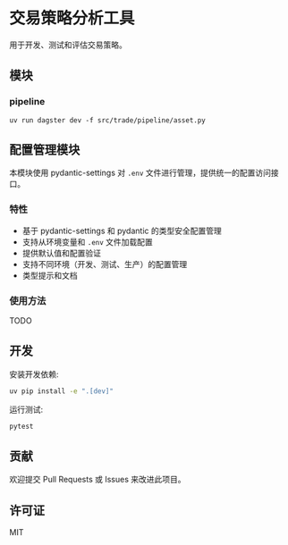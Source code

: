 # 交易策略分析工具

用于开发、测试和评估交易策略。

## 模块
### pipeline

``` shell
uv run dagster dev -f src/trade/pipeline/asset.py
```

## 配置管理模块

本模块使用 pydantic-settings 对 `.env` 文件进行管理，提供统一的配置访问接口。

### 特性

- 基于 pydantic-settings 和 pydantic 的类型安全配置管理
- 支持从环境变量和 `.env` 文件加载配置
- 提供默认值和配置验证
- 支持不同环境（开发、测试、生产）的配置管理
- 类型提示和文档


### 使用方法
TODO




## 开发

安装开发依赖:

```bash
uv pip install -e ".[dev]"
```

运行测试:

```bash
pytest
```

## 贡献

欢迎提交 Pull Requests 或 Issues 来改进此项目。

## 许可证

MIT
